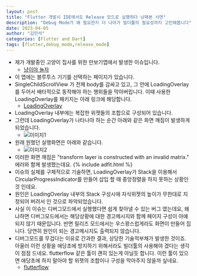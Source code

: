 ```yaml
---
layout: post
title: "Flutter 개발시 IDE에서도 Release 모드로 실행하다 낭패본 사연"
description: "Debug Mode가 왜 필요한지 더 나아가 빌더툴의 필요성까지 고민해봅니다"
date: 2023-04-05
author: "김민석"
categories: [Flutter and Dart]
tags: [flutter,debug_mode,release_mode]
---
```

- 제가 개발중인 고양이 집사를 위한 만보기앱에서 발생한 이슈입니다.
   - [냥이야 놀자](https://github.com/reddol18/walk_with_cat)
- 이 앱에는 블루투스 기기를 선택하는 페이지가 있습니다.
- SingleChildScrollView 가 전체 body를 감싸고 있고, 그 안에 LoadingOverlay를 두어서
  배타적으로 동작해야 하는 행위들을 막아버립니다. 이때 사용한 LoadingOverlay를 패키지는 아래
  링크에 해당합니다.
  - [LoadingOverlay](https://github.com/java-james/loading_overlay/)
- LoadingOverlay 내부에는 복잡한 위젯들의 조합으로 구성되어 있습니다.
- 그런데 LoadingOverlay가 나타나야 하는 순간 아래와 같은 화면 깨짐이 발생하게 되었습니다.
  - ![이미지1](https://reddol18.github.io/dev5min/images/20230421/1.jpg)
- 원래 원했던 실행화면은 아래와 같습니다. 
  - ![이미지2](https://reddol18.github.io/dev5min/images/20230421/2.jpg)
- 이러한 화면 깨짐은 "transform layer is constructed with an invalid matrix." 에러와 함께 발생했는데요.
{% include adfit.html %}
- 이슈의 실체를 구체적으로 기술하면, LoadingOverlay가 Stack을 이용해서 CircularProgressIndicator를 만들어 삽입 할 때 
  중앙정렬을 하지 못하는 상황인 것 인데요.
- 원인은 LoadingOverlay 내부의 Stack 구성시에 자식위젯의 높이가 무한대로 지정되어 버려서 인 것으로 파악되었습니다.
- 사실 이 이슈는 디버그모드에서 실행했다면 쉽게 찾아낼 수 있는 버그 였는데요, 왜냐하면 디버그모드에서는 해당상황에 대한
경고메시지와 함께 페이지 구성이 아예 되지 않기 때문입니다. 반면 릴리즈 모드에서는 우스꽝스럽게라도 화면이 만들어 집니다.
당연히 원인이 되는 경고메시지도 출력되지 않습니다. 
- 디버그모드를 무겁다는 이유로 간과한 결과, 상당한 기술적부채가 발생한 것이죠. 아울러 이런 상황을 애당초에 방지하기 위해서라도
빌더툴의 사용해야 겠다는 생각이 점점 드네요. flutterflow 같은 툴이 괜히 있는게 아닐듯 합니다. 이런 툴이 있으면
애당초에 하지 말아야 할 위젯의 조합이나 구성을 막아주지 않을까 싶네요.
  - [flutterflow](https://flutterflow.io/)